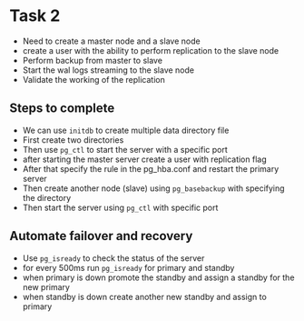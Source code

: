# Task 2
- Need to create a master node and a slave node
- create a user with the ability to perform replication to the slave node
- Perform backup from master to slave
- Start the wal logs streaming to the slave node
- Validate the working of the replication

## Steps to complete
- We can use `initdb` to create multiple data directory file
- First create two directories
- Then use `pg_ctl` to start the server with a specific port 
- after starting the master server create a user with replication flag
- After that specify the rule in the pg_hba.conf and restart the primary server
- Then create another node (slave) using `pg_basebackup` with specifying the directory
- Then start the server using `pg_ctl` with specific port

## Automate failover and recovery
- Use `pg_isready` to check the status of the server
- for every 500ms run `pg_isready` for primary and standby
- when primary is down promote the standby and assign a standby for the new primary
- when standby is down create another new standby and assign to primary